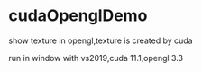 # cudaOpenglDemo
show texture in opengl,texture is created by cuda

run in window with vs2019,cuda 11.1,opengl 3.3
